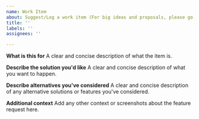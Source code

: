 ```yaml
---
name: Work Item
about: Suggest/Log a work item (For big ideas and proposals, please go to New Ideas)
title: ''
labels: ''
assignees: ''

---
```


**What is this for**
A clear and concise description of what the item is.

**Describe the solution you'd like**
A clear and concise description of what you want to happen.

**Describe alternatives you've considered**
A clear and concise description of any alternative solutions or features you've considered.

**Additional context**
Add any other context or screenshots about the feature request here.
